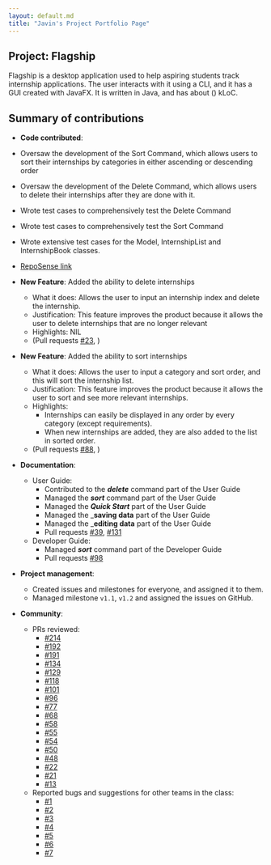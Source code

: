 ```yaml
---
layout: default.md
title: "Javin's Project Portfolio Page"
---
```


## Project: Flagship

Flagship is a desktop application used to help aspiring students track internship applications. The user interacts with it using a CLI, and it has a GUI created with JavaFX. It is written in Java, and has about () kLoC.

## Summary of contributions

* **Code contributed**: 
* Oversaw the development of the Sort Command, which allows users to sort their internships by categories in either ascending or descending order
* Oversaw the development of the Delete Command, which allows users to delete their internships after they are done with it.
* Wrote test cases to comprehensively test the Delete Command
* Wrote test cases to comprehensively test the Sort Command
* Wrote extensive test cases for the Model, InternshipList and InternshipBook classes.
* [RepoSense link](https://nus-cs2103-ay2324s1.github.io/tp-dashboard/?search=javin&sort=groupTitle&sortWithin=title&timeframe=commit&mergegroup=&groupSelect=groupByRepos&breakdown=true&checkedFileTypes=docs~functional-code~test-code&since=2023-09-22&tabOpen=true&tabType=authorship&tabAuthor=javinchua&tabRepo=AY2324S1-CS2103T-W17-1%2Ftp%5Bmaster%5D&authorshipIsMergeGroup=false&authorshipFileTypes=docs~functional-code~test-code&authorshipIsBinaryFileTypeChecked=false&authorshipIsIgnoredFilesChecked=false)

* **New Feature**: Added the ability to delete internships
    * What it does: Allows the user to input an internship index and delete the internship.
    * Justification: This feature improves the product because it allows the user to delete internships that are no longer relevant
    * Highlights: NIL
  * (Pull requests [\#23](https://github.com/AY2324S1-CS2103T-W17-1/tp/pull/23), )

* **New Feature**: Added the ability to sort internships
  * What it does: Allows the user to input a category and sort order, and this will sort the internship list.
  * Justification: This feature improves the product because it allows the user to sort and see more relevant internships.
  * Highlights:
    * Internships can easily be displayed in any order by every category (except requirements).
    * When new internships are added, they are also added to the list in sorted order.
  * (Pull requests [\#88](https://github.com/AY2324S1-CS2103T-W17-1/tp/pull/88), )

* **Documentation**:
    * User Guide:
      * Contributed to the _**delete**_ command part of the User Guide
      * Managed the _**sort**_ command part of the User Guide
      * Managed the _**Quick Start**_ part of the User Guide
      * Managed the _**saving data** part of the User Guide
      * Managed the _**editing data** part of the User Guide
      * Pull requests [\#39](https://github.com/AY2324S1-CS2103T-W17-1/tp/pull/39), [\#131](https://github.com/AY2324S1-CS2103T-W17-1/tp/pull/131)
    * Developer Guide:
        * Managed _**sort**_ command part of the Developer Guide
        * Pull requests [\#98](https://github.com/AY2324S1-CS2103T-W17-1/tp/pull/98)

* **Project management**:
    * Created issues and milestones for everyone, and assigned it to them.
    * Managed milestone `v1.1`, `v1.2` and assigned the issues on GitHub.

* **Community**:
    * PRs reviewed:
      * [\#214](https://github.com/AY2324S1-CS2103T-W17-1/tp/pull/214)
      * [\#192](https://github.com/AY2324S1-CS2103T-W17-1/tp/pull/192)
      * [\#191](https://github.com/AY2324S1-CS2103T-W17-1/tp/pull/191)
      * [\#134](https://github.com/AY2324S1-CS2103T-W17-1/tp/pull/134)
      * [\#129](https://github.com/AY2324S1-CS2103T-W17-1/tp/pull/129)
      * [\#118](https://github.com/AY2324S1-CS2103T-W17-1/tp/pull/118)
      * [\#101](https://github.com/AY2324S1-CS2103T-W17-1/tp/pull/101)
      * [\#96](https://github.com/AY2324S1-CS2103T-W17-1/tp/pull/96)
      * [\#77](https://github.com/AY2324S1-CS2103T-W17-1/tp/pull/77)
      * [\#68](https://github.com/AY2324S1-CS2103T-W17-1/tp/pull/68)
      * [\#58](https://github.com/AY2324S1-CS2103T-W17-1/tp/pull/58)
      * [\#55](https://github.com/AY2324S1-CS2103T-W17-1/tp/pull/55)
      * [\#54](https://github.com/AY2324S1-CS2103T-W17-1/tp/pull/54)
      * [\#50](https://github.com/AY2324S1-CS2103T-W17-1/tp/pull/50)
      * [\#48](https://github.com/AY2324S1-CS2103T-W17-1/tp/pull/48)
      * [\#22](https://github.com/AY2324S1-CS2103T-W17-1/tp/pull/22)
      * [\#21](https://github.com/AY2324S1-CS2103T-W17-1/tp/pull/21)
      * [\#13](https://github.com/AY2324S1-CS2103T-W17-1/tp/pull/13)
    * Reported bugs and suggestions for other teams in the class:
      * [\#1](https://github.com/javinchua/ped/issues/1)
      * [\#2](https://github.com/javinchua/ped/issues/2)
      * [\#3](https://github.com/javinchua/ped/issues/3)
      * [\#4](https://github.com/javinchua/ped/issues/4)
      * [\#5](https://github.com/javinchua/ped/issues/5)
      * [\#6](https://github.com/javinchua/ped/issues/6)
      * [\#7](https://github.com/javinchua/ped/issues/7)


